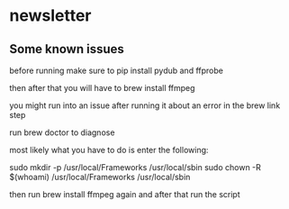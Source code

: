 # newsletter

## Some known issues

before running make sure to pip install pydub and ffprobe

then after that you will have to brew install ffmpeg

you might run into an issue after running it about an error in the brew link step

run brew doctor to diagnose

most likely what you have to do is enter the following:

sudo mkdir -p /usr/local/Frameworks /usr/local/sbin
sudo chown -R $(whoami) /usr/local/Frameworks /usr/local/sbin

then run brew install ffmpeg again and after that run the script
